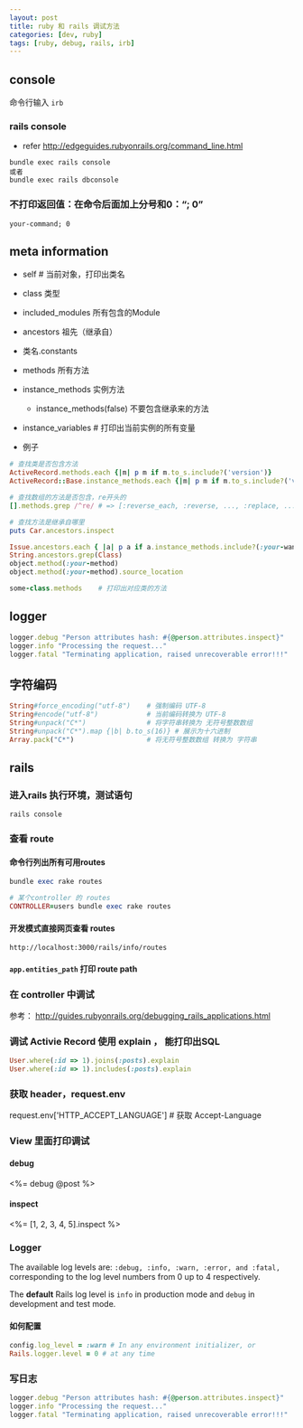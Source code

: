 ```yaml
---
layout: post
title: ruby 和 rails 调试方法
categories: [dev, ruby]
tags: [ruby, debug, rails, irb]
---
```


## console

命令行输入 `irb`

### rails console

* refer <http://edgeguides.rubyonrails.org/command_line.html>

```
bundle exec rails console
或者
bundle exec rails dbconsole
```

### 不打印返回值：在命令后面加上分号和0：“; 0”

```
your-command; 0
```


##  meta information

* self    # 当前对象，打印出类名
* class  类型
* included_modules   所有包含的Module
* ancestors 祖先（继承自）

* 类名.constants
* methods  所有方法
* instance_methods  实例方法
  * instance_methods(false)  不要包含继承来的方法
* instance_variables    # 打印出当前实例的所有变量


* 例子


~~~ ruby
# 查找类是否包含方法
ActiveRecord.methods.each {|m| p m if m.to_s.include?('version')}
ActiveRecord::Base.instance_methods.each {|m| p m if m.to_s.include?('version')}

# 查找数组的方法是否包含，re开头的
[].methods.grep /^re/ # => [:reverse_each, :reverse, ..., :replace, ...]
~~~

~~~ ruby
# 查找方法是继承自哪里
puts Car.ancestors.inspect
~~~

~~~ ruby
Issue.ancestors.each { |a| p a if a.instance_methods.include?(:your-wanna-method) }
String.ancestors.grep(Class)
object.method(:your-method)
object.method(:your-method).source_location
~~~

~~~ ruby
some-class.methods    # 打印出对应类的方法
~~~


## logger

~~~ ruby
logger.debug "Person attributes hash: #{@person.attributes.inspect}"
logger.info "Processing the request..."
logger.fatal "Terminating application, raised unrecoverable error!!!"
~~~



## 字符编码

~~~ ruby
String#force_encoding("utf-8")    # 强制编码 UTF-8
String#encode("utf-8")            # 当前编码转换为 UTF-8
String#unpack("C*")               # 将字符串转换为 无符号整数数组
String#unpack("C*").map {|b| b.to_s(16)} # 展示为十六进制
Array.pack("C*")                  # 将无符号整数数组 转换为 字符串
~~~



## rails

### 进入rails 执行环境，测试语句

```
rails console
```

### 查看 route

#### 命令行列出所有可用routes

~~~ ruby
bundle exec rake routes

# 某个controller 的 routes
CONTROLLER=users bundle exec rake routes
~~~


#### 开发模式直接网页查看 routes

`http://localhost:3000/rails/info/routes`

#### `app.entities_path` 打印 route path



### 在 controller 中调试

参考： <http://guides.rubyonrails.org/debugging_rails_applications.html>

### 调试 Activie Record 使用 explain ， 能打印出SQL

~~~ ruby
User.where(:id => 1).joins(:posts).explain
User.where(:id => 1).includes(:posts).explain
~~~

### 获取 header，request.env

request.env['HTTP_ACCEPT_LANGUAGE']  # 获取 Accept-Language

### View 里面打印调试

#### debug

<%= debug @post %>

#### inspect

<%= [1, 2, 3, 4, 5].inspect %>

### Logger

The available log levels are: `:debug, :info, :warn, :error, and :fatal, `
corresponding to the log level numbers from 0 up to 4 respectively.

The **default** Rails log level is `info` in production mode and `debug` in development and test mode.

#### 如何配置

~~~ ruby
config.log_level = :warn # In any environment initializer, or
Rails.logger.level = 0 # at any time
~~~

### 写日志

~~~ ruby
logger.debug "Person attributes hash: #{@person.attributes.inspect}"
logger.info "Processing the request..."
logger.fatal "Terminating application, raised unrecoverable error!!!"
~~~
